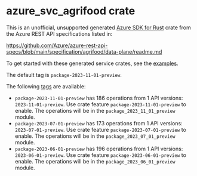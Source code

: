 # azure_svc_agrifood crate

This is an unofficial, unsupported generated [Azure SDK for Rust](https://github.com/Azure/azure-sdk-for-rust/tree/legacy) crate from the Azure REST API specifications listed in:

https://github.com/Azure/azure-rest-api-specs/blob/main/specification/agrifood/data-plane/readme.md

To get started with these generated service crates, see the [examples](https://github.com/Azure/azure-sdk-for-rust/blob/legacy/services/README.md#examples).

The default tag is `package-2023-11-01-preview`.

The following [tags](https://github.com/Azure/azure-sdk-for-rust/blob/legacy/services/tags.md) are available:

- `package-2023-11-01-preview` has 186 operations from 1 API versions: `2023-11-01-preview`. Use crate feature `package-2023-11-01-preview` to enable. The operations will be in the `package_2023_11_01_preview` module.
- `package-2023-07-01-preview` has 173 operations from 1 API versions: `2023-07-01-preview`. Use crate feature `package-2023-07-01-preview` to enable. The operations will be in the `package_2023_07_01_preview` module.
- `package-2023-06-01-preview` has 196 operations from 1 API versions: `2023-06-01-preview`. Use crate feature `package-2023-06-01-preview` to enable. The operations will be in the `package_2023_06_01_preview` module.